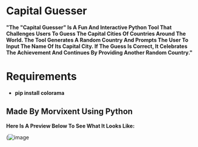 # Capital Guesser


**"The "Capital Guesser" Is A Fun And Interactive Python Tool That Challenges Users To Guess The Capital Cities Of Countries Around The World. The Tool Generates A Random Country And Prompts The User To Input The Name Of Its Capital City. If The Guess Is Correct, It Celebrates The Achievement And Continues By Providing Another Random Country."**




# Requirements

- **pip install colorama**




## Made By Morvixent Using Python 

**Here Is A Preview Below To See What It Looks Like:**

(![image](https://github.com/user-attachments/assets/2f85b077-938e-4369-92a6-228b50e1936d)
